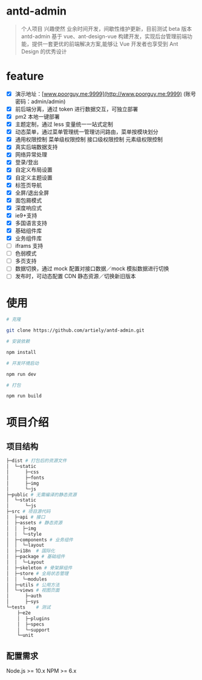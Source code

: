 # antd-admin

> 个人项目 兴趣使然 业余时间开发，间歇性维护更新，目前测试 beta 版本
> antd-admin 基于 vue、ant-design-vue 构建开发，实现后台管理前端功能，提供一套更优的前端解决方案,能够让 Vue 开发者也享受到 Ant Design 的优秀设计

# feature

- [x] 演示地址：[www.poorguy.me:9999](http://www.poorguy.me:9999) (账号密码：admin/admin)
- [x] 前后端分离，通过 token 进行数据交互，可独立部署
- [x] pm2 本地一键部署
- [x] 主题定制，通过 less 变量统一一站式定制
- [x] 动态菜单，通过菜单管理统一管理访问路由，菜单按模块划分
- [x] 通用权限控制
      菜单级权限控制
      接口级权限控制
      元素级权限控制
- [x] 真实后端数据支持
- [x] 网络异常处理
- [x] 登录/登出
- [x] 自定义布局设置
- [x] 自定义主题设置
- [x] 标签页导航
- [x] 全屏/退出全屏
- [x] 面包屑模式
- [x] 深度响应式
- [x] ie9+支持
- [x] 多国语言支持
- [x] 基础组件库
- [x] 业务组件库
- [ ] iframs 支持
- [ ] 色弱模式
- [ ] 多页支持
- [ ] 数据切换，通过 mock 配置对接口数据／mock 模拟数据进行切换
- [ ] 发布时，可动态配置 CDN 静态资源／切换新旧版本

# 使用

``` bash
# 克隆

git clone https://github.com/artiely/antd-admin.git

# 安装依赖

npm install

# 开发环境启动

npm run dev

# 打包

npm run build

```

# 项目介绍

## 项目结构

``` bash
├─dist # 打包后的资源文件
│  └─static
│      ├─css
│      ├─fonts
│      ├─img
│      └─js
├─public # 无需编译的静态资源
│  └─static
│      └─js
├─src # 项目源代码
│  ├─api # 接口
│  ├─assets # 静态资源
│  │  ├─img
│  │  └─style
│  ├─components # 业务组件
│  │  └─layout
│  ├─i18n  # 国际化
│  ├─package # 基础组件
│  │  └─Layout
│  ├─skeleton # 骨架屏组件
│  ├─store # 全局状态管理
│  │  └─modules
│  ├─utils # 公用方法
│  └─views # 视图页面
│      ├─auth
│      ├─sys
└─tests    # 测试
    ├─e2e
    │  ├─plugins
    │  ├─specs
    │  └─support
    └─unit
```

## 配置需求

Node.js >= 10.x
NPM >= 6.x
